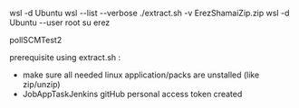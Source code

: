 
wsl -d Ubuntu
wsl --list --verbose
./extract.sh -v ErezShamaiZip.zip
wsl -d Ubuntu --user root
su erez

pollSCMTest2


prerequisite using extract.sh :
- make sure all needed linux application/packs are unstalled (like zip/unzip)
- JobAppTaskJenkins  gitHub personal access token created